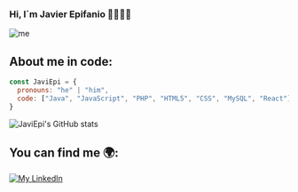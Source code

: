 ### Hi, I´m Javier Epifanio 👋👨🏻‍💻

![me](https://user-images.githubusercontent.com/55157644/156936485-20c8c6bf-4261-4ad4-9600-169e0e9502fa.png)

## About me in code:
```js
const JaviEpi = {
  pronouns: "he" | "him",
  code: ["Java", "JavaScript", "PHP", "HTML5", "CSS", "MySQL", "React"]
}
```

![JaviEpi's GitHub stats](https://github-readme-stats.vercel.app/api?username=eploja&show_icons=true&theme=onedark)


## You can find me 🌍:
[![My LinkedIn](https://img.shields.io/badge/LinkedIn-0077B5?style=for-the-badge&logo=linkedin&logoColor=white)](https://www.linkedin.com/in/javierepifaniolopez/)



